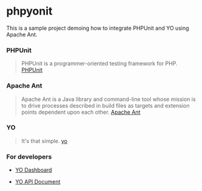phpyonit
========
This is a sample project demoing how to integrate PHPUnit and YO using Apache Ant.

### PHPUnit
> PHPUnit is a programmer-oriented testing framework for PHP.
[PHPUnit](http://phpunit.de/)

### Apache Ant
> Apache Ant is a Java library and command-line tool whose mission is to drive processes described in build files as targets and extension points dependent upon each other.
[Apache Ant](http://ant.apache.org/manual/index.html)

### YO
> It's that simple.
[yo](http://www.justyo.co/)


### For developers

- [YO Dashboard](http://dev.justyo.co/)

- [YO API Document](http://docs.justyo.co/)
